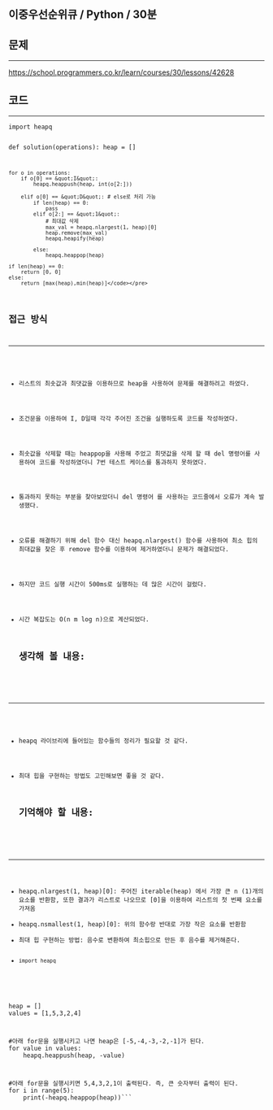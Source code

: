 <h2 id="이중우선순위큐--python--30분">이중우선순위큐 / Python / 30분</h2>
<h2 id="문제">문제</h2>
<hr />
<p><a href="https://school.programmers.co.kr/learn/courses/30/lessons/42628">https://school.programmers.co.kr/learn/courses/30/lessons/42628</a></p>
<h2 id="코드">코드</h2>
<hr />
<pre><code class="language-python">import heapq

def solution(operations):
    heap = []

    for o in operations:
        if o[0] == &quot;I&quot;:
            heapq.heappush(heap, int(o[2:]))

        elif o[0] == &quot;D&quot;: # else로 처리 가능
            if len(heap) == 0:
                pass
            elif o[2:] == &quot;1&quot;:
                # 최대값 삭제
                max_val = heapq.nlargest(1, heap)[0]
                heap.remove(max_val)
                heapq.heapify(heap)

            else:
                heapq.heappop(heap)

    if len(heap) == 0:
        return [0, 0]
    else:
        return [max(heap),min(heap)]</code></pre>
<h2 id="접근-방식">접근 방식</h2>
<hr />
<ul>
<li><p>리스트의 최솟값과 최댓값을 이용하므로 heap을 사용하여 문제를 해결하려고 하였다.</p>
</li>
<li><p>조건문을 이용하여 I, D일때 각각 주어진 조건을 실행하도록 코드를 작성하였다.</p>
</li>
<li><p>최솟값을 삭제할 때는 heappop을 사용해 주었고 최댓값을 삭제 할 때 del 명령어를 사용하여 코드를 작성하였더니 7번 테스트 케이스를 통과하지 못하였다.</p>
</li>
<li><p>통과하지 못하는 부분을 찾아보았더니 del 명령어 를 사용하는 코드줄에서 오류가 계속 발생했다.</p>
</li>
<li><p>오류를 해결하기 위해 del 함수 대신 heapq.nlargest() 함수를 사용하여 최소 힙의 최대값을 찾은 후 remove 함수를 이용하여 제거하였더니 문제가 해결되었다.</p>
</li>
<li><p>하지만 코드 실행 시간이 500ms로 실행하는 데 많은 시간이 걸렸다.</p>
</li>
<li><p>시간 복잡도는 O(n m log n)으로 계산되었다.</p>
<h2 id="생각해-볼-내용">생각해 볼 내용:</h2>
</li>
</ul>
<hr />
<ul>
<li><p>heapq 라이브리에 들어있는 함수들의 정리가 필요할 것 같다.</p>
</li>
<li><p>최대 힙을 구현하는 방법도 고민해보면 좋을 것 같다.</p>
<h2 id="기억해야-할-내용">기억해야 할 내용:</h2>
</li>
</ul>
<hr />
<ul>
<li>heapq.nlargest(1, heap)[0]: 주어진 iterable(heap) 에서 가장 큰 n (1)개의 요소를 반환함, 또한 결과가 리스트로 나오므로 [0]을 이용하여 리스트의 첫 번째 요소를 가져옴</li>
<li>heapq.nsmallest(1, heap)[0]: 위의 함수랑 반대로 가장 작은 요소를 반환함</li>
<li>최대 힙 구현하는 방법: 음수로 변환하여 최소힙으로 만든 후 음수를 제거해준다.</li>
<li><pre><code class="language-python">import heapq
</code></pre>
</li>
</ul>
<p>heap = []
values = [1,5,3,2,4]</p>
<p>#아래 for문을 실행시키고 나면 heap은 [-5,-4,-3,-2,-1]가 된다.
for value in values:
    heapq.heappush(heap, -value) </p>
<p>#아래 for문을 실행시키면 5,4,3,2,1이 출력된다. 즉, 큰 숫자부터 출력이 된다.
for i in range(5):
    print(-heapq.heappop(heap))```</p>